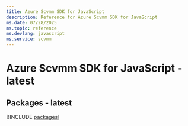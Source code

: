 ```yaml
---
title: Azure Scvmm SDK for JavaScript
description: Reference for Azure Scvmm SDK for JavaScript
ms.date: 07/28/2025
ms.topic: reference
ms.devlang: javascript
ms.service: scvmm
---
```

# Azure Scvmm SDK for JavaScript - latest
## Packages - latest
[!INCLUDE [packages](scvmm-index.md)]